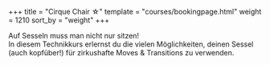+++
title = "Cirque Chair ☆"
template = "courses/bookingpage.html"
weight = 1210
sort_by = "weight"
+++

Auf Sesseln muss man nicht nur sitzen!  
In diesem Technikkurs erlernst du die vielen Möglichkeiten, deinen Sessel (auch kopfüber!) für zirkushafte Moves & Transitions zu verwenden.

